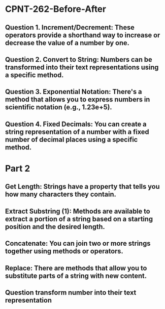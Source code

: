 # CPNT-262-Before-After

## Question 1. Increment/Decrement: These operators provide a shorthand way to increase or decrease the value of a number by one.

## Question 2. Convert to String: Numbers can be transformed into their text representations using a specific method.

## Question 3. Exponential Notation: There's a method that allows you to express numbers in scientific notation (e.g., 1.23e+5).

## Question 4. Fixed Decimals: You can create a string representation of a number with a fixed number of decimal places using a specific method.

# Part 2

## Get Length: Strings have a property that tells you how many characters they contain.

## Extract Substring (1): Methods are available to extract a portion of a string based on a starting position and the desired length.

## Concatenate: You can join two or more strings together using methods or operators.

## Replace: There are methods that allow you to substitute parts of a string with new content.

## Question transform number into their text representation